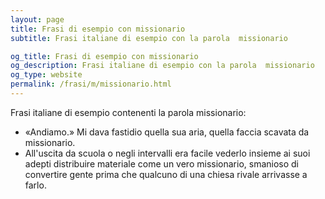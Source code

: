 ```yaml
---
layout: page
title: Frasi di esempio con missionario 
subtitle: Frasi italiane di esempio con la parola  missionario

og_title: Frasi di esempio con missionario 
og_description: Frasi italiane di esempio con la parola  missionario
og_type: website
permalink: /frasi/m/missionario.html
---
```


Frasi italiane di esempio contenenti la parola missionario:


- «Andiamo.» Mi dava fastidio quella sua aria, quella faccia scavata da missionario.
- All'uscita da scuola o negli intervalli era facile vederlo insieme ai suoi adepti distribuire materiale come un vero missionario, smanioso di convertire gente prima che qualcuno di una chiesa rivale arrivasse a farlo.
